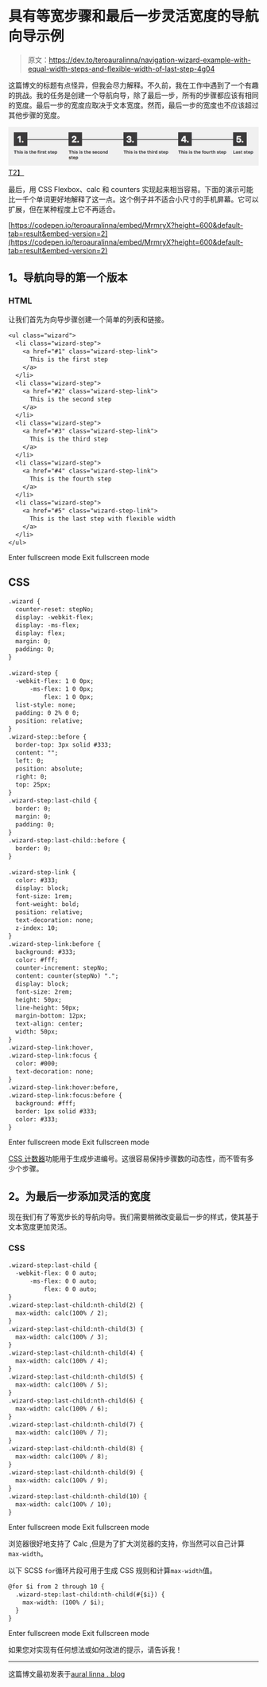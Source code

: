 # 具有等宽步骤和最后一步灵活宽度的导航向导示例

> 原文：<https://dev.to/teroauralinna/navigation-wizard-example-with-equal-width-steps-and-flexible-width-of-last-step-4g04>

这篇博文的标题有点怪异，但我会尽力解释。不久前，我在工作中遇到了一个有趣的挑战。我的任务是创建一个导航向导，除了最后一步，所有的步骤都应该有相同的宽度。最后一步的宽度应取决于文本宽度。然而，最后一步的宽度也不应该超过其他步骤的宽度。

[![Navigation wizard example](img/c275e8fa0ffe741824a0b900e9ce64c3.png)T2】](https://res.cloudinary.com/practicaldev/image/fetch/s--uB54gZzD--/c_limit%2Cf_auto%2Cfl_progressive%2Cq_auto%2Cw_880/https://images.contentful.com/nj2caiz7hkjw/1EHOomRESIMkYSaUiKm6g2/8474d014240b815bd08dd831f22e2648/navigation-wizard-example.png)

最后，用 CSS Flexbox、calc 和 counters 实现起来相当容易。下面的演示可能比一千个单词更好地解释了这一点。这个例子并不适合小尺寸的手机屏幕。它可以扩展，但在某种程度上它不再适合。

[https://codepen.io/teroauralinna/embed/MrmryX?height=600&default-tab=result&embed-version=2](https://codepen.io/teroauralinna/embed/MrmryX?height=600&default-tab=result&embed-version=2)

## 1。导航向导的第一个版本

### HTML

让我们首先为向导步骤创建一个简单的列表和链接。

```
<ul class="wizard">
  <li class="wizard-step">
    <a href="#1" class="wizard-step-link">
      This is the first step
    </a>
  </li>
  <li class="wizard-step">
    <a href="#2" class="wizard-step-link">
      This is the second step
    </a>
  </li>
  <li class="wizard-step">
    <a href="#3" class="wizard-step-link">
      This is the third step
    </a>
  </li>
  <li class="wizard-step">
    <a href="#4" class="wizard-step-link">
      This is the fourth step
    </a>
  </li>
  <li class="wizard-step">
    <a href="#5" class="wizard-step-link">
      This is the last step with flexible width
    </a>
  </li>
</ul> 
```

Enter fullscreen mode Exit fullscreen mode

## CSS

```
.wizard {
  counter-reset: stepNo;
  display: -webkit-flex;
  display: -ms-flex;
  display: flex;
  margin: 0;
  padding: 0;
}

.wizard-step {
  -webkit-flex: 1 0 0px;
      -ms-flex: 1 0 0px;
          flex: 1 0 0px;
  list-style: none;
  padding: 0 2% 0 0;
  position: relative;
}
.wizard-step::before {
  border-top: 3px solid #333;
  content: "";
  left: 0;
  position: absolute;
  right: 0;
  top: 25px;
}
.wizard-step:last-child {
  border: 0;
  margin: 0;
  padding: 0;
}
.wizard-step:last-child::before {
  border: 0;
}

.wizard-step-link {
  color: #333;
  display: block;
  font-size: 1rem;
  font-weight: bold;
  position: relative;
  text-decoration: none;
  z-index: 10;
}
.wizard-step-link:before {
  background: #333;
  color: #fff;
  counter-increment: stepNo;
  content: counter(stepNo) ".";
  display: block;
  font-size: 2rem;
  height: 50px;
  line-height: 50px;
  margin-bottom: 12px;
  text-align: center;
  width: 50px;
}
.wizard-step-link:hover,
.wizard-step-link:focus {
  color: #000;
  text-decoration: none;
}
.wizard-step-link:hover:before,
.wizard-step-link:focus:before {
  background: #fff;
  border: 1px solid #333;
  color: #333;
} 
```

Enter fullscreen mode Exit fullscreen mode

[CSS 计数器](https://developer.mozilla.org/en-US/docs/Web/CSS/CSS_Lists_and_Counters/Using_CSS_counters)功能用于生成步进编号。这很容易保持步骤数的动态性，而不管有多少个步骤。

## 2。为最后一步添加灵活的宽度

现在我们有了等宽步长的导航向导。我们需要稍微改变最后一步的样式，使其基于文本宽度更加灵活。

### CSS

```
.wizard-step:last-child {
  -webkit-flex: 0 0 auto;
      -ms-flex: 0 0 auto;
          flex: 0 0 auto;
}
.wizard-step:last-child:nth-child(2) {
  max-width: calc(100% / 2);
}
.wizard-step:last-child:nth-child(3) {
  max-width: calc(100% / 3);
}
.wizard-step:last-child:nth-child(4) {
  max-width: calc(100% / 4);
}
.wizard-step:last-child:nth-child(5) {
  max-width: calc(100% / 5);
}
.wizard-step:last-child:nth-child(6) {
  max-width: calc(100% / 6);
}
.wizard-step:last-child:nth-child(7) {
  max-width: calc(100% / 7);
}
.wizard-step:last-child:nth-child(8) {
  max-width: calc(100% / 8);
}
.wizard-step:last-child:nth-child(9) {
  max-width: calc(100% / 9);
}
.wizard-step:last-child:nth-child(10) {
  max-width: calc(100% / 10);
} 
```

Enter fullscreen mode Exit fullscreen mode

浏览器很好地支持了 Calc ,但是为了扩大浏览器的支持，你当然可以自己计算`max-width`。

以下 SCSS `for`循环片段可用于生成 CSS 规则和计算`max-width`值。

```
@for $i from 2 through 10 {
  .wizard-step:last-child:nth-child(#{$i}) {
    max-width: (100% / $i);
  }
} 
```

Enter fullscreen mode Exit fullscreen mode

如果您对实现有任何想法或如何改进的提示，请告诉我！

* * *

这篇博文最初发表于[aural linna . blog](https://auralinna.blog/post/2018/navigation-wizard-example)